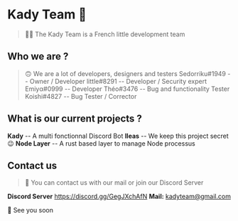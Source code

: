 # Kady Team 👋

> 👩‍💻 The Kady Team is a French little development team

## Who we are ?
> 🙃 We are a lot of developers, designers and testers
Sedorriku#1949 -- Owner / Developer
little#8291 -- Developer / Security expert
Emiyα#0999 -- Developer
Théo#3476 -- Bug and functionality Tester 
Koishi#4827 -- Bug Tester / Corrector

## What is our current projects ?

**Kady** -- A multi fonctionnal Discord Bot
**Ileas** -- We keep this project secret 😉
**Node Layer** -- A rust based layer to manage Node processus

## Contact us
> 🚀 You can contact us with our mail or join our Discord Server

**Discord Server**
https://discord.gg/GegJXchAfN
**Mail:**
kadyteam@gmail.com



👋 See you soon

